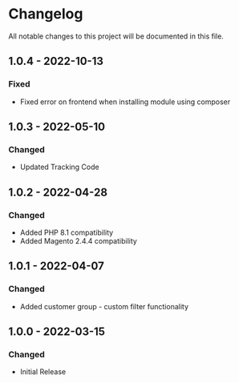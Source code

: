 # Changelog
All notable changes to this project will be documented in this file.

## 1.0.4 - 2022-10-13
### Fixed
- Fixed error on frontend when installing module using composer

## 1.0.3 - 2022-05-10
### Changed
- Updated Tracking Code

## 1.0.2 - 2022-04-28
### Changed
- Added PHP 8.1 compatibility
- Added Magento 2.4.4 compatibility

## 1.0.1 - 2022-04-07
### Changed
- Added customer group - custom filter functionality

## 1.0.0 - 2022-03-15
### Changed
- Initial Release
